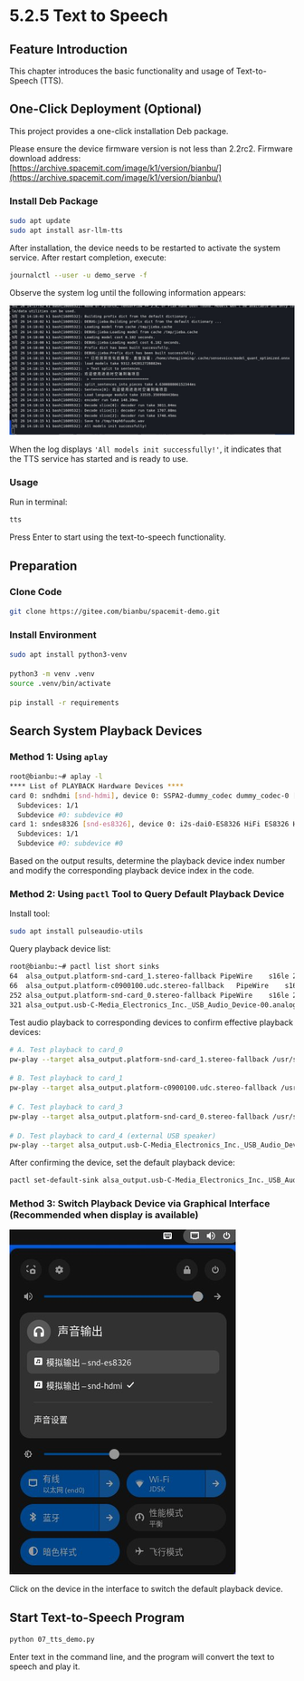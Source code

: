# 5.2.5 Text to Speech

## Feature Introduction

This chapter introduces the basic functionality and usage of Text-to-Speech (TTS).

## One-Click Deployment (Optional)

This project provides a one-click installation Deb package.

Please ensure the device firmware version is not less than 2.2rc2.
Firmware download address: [https://archive.spacemit.com/image/k1/version/bianbu/](https://archive.spacemit.com/image/k1/version/bianbu/)

### Install Deb Package

```bash
sudo apt update
sudo apt install asr-llm-tts
```

After installation, the device needs to be restarted to activate the system service. After restart completion, execute:

```bash
journalctl --user -u demo_serve -f
```

Observe the system log until the following information appears:

![](images/tts_serve.jpg)

When the log displays `'All models init successfully!'`, it indicates that the TTS service has started and is ready to use.

### Usage

Run in terminal:

```bash
tts
```

Press Enter to start using the text-to-speech functionality.

## Preparation

### Clone Code

```bash
git clone https://gitee.com/bianbu/spacemit-demo.git
```

### Install Environment

```bash
sudo apt install python3-venv

python3 -m venv .venv
source .venv/bin/activate

pip install -r requirements
```

## Search System Playback Devices

### Method 1: Using `aplay`

```bash
root@bianbu:~# aplay -l
**** List of PLAYBACK Hardware Devices ****
card 0: sndhdmi [snd-hdmi], device 0: SSPA2-dummy_codec dummy_codec-0 []
  Subdevices: 1/1
  Subdevice #0: subdevice #0
card 1: sndes8326 [snd-es8326], device 0: i2s-dai0-ES8326 HiFi ES8326 HiFi-0 []
  Subdevices: 1/1
  Subdevice #0: subdevice #0
```

Based on the output results, determine the playback device index number and modify the corresponding playback device index in the code.

### Method 2: Using `pactl` Tool to Query Default Playback Device

Install tool:

```bash
sudo apt install pulseaudio-utils
```

Query playback device list:

```bash
root@bianbu:~# pactl list short sinks
64	alsa_output.platform-snd-card_1.stereo-fallback	PipeWire	s16le 2ch 48000Hz	SUSPENDED
66	alsa_output.platform-c0900100.udc.stereo-fallback	PipeWire	s16le 2ch 48000Hz	SUSPENDED
252	alsa_output.platform-snd-card_0.stereo-fallback	PipeWire	s16le 2ch 48000Hz	SUSPENDED
321	alsa_output.usb-C-Media_Electronics_Inc._USB_Audio_Device-00.analog-stereo	PipeWire	s16le 2ch 48000Hz	SUSPENDED
```

Test audio playback to corresponding devices to confirm effective playback devices:

```bash
# A. Test playback to card_0
pw-play --target alsa_output.platform-snd-card_1.stereo-fallback /usr/share/sounds/alsa/Front_Center.wav

# B. Test playback to card_1
pw-play --target alsa_output.platform-c0900100.udc.stereo-fallback /usr/share/sounds/alsa/Front_Center.wav

# C. Test playback to card_3
pw-play --target alsa_output.platform-snd-card_0.stereo-fallback /usr/share/sounds/alsa/Front_Center.wav

# D. Test playback to card_4 (external USB speaker)
pw-play --target alsa_output.usb-C-Media_Electronics_Inc._USB_Audio_Device-00.analog-stereo /usr/share/sounds/alsa/Front_Center.wav
```

After confirming the device, set the default playback device:

```bash
pactl set-default-sink alsa_output.usb-C-Media_Electronics_Inc._USB_Audio_Device-00.analog-stereo
```

### Method 3: Switch Playback Device via Graphical Interface (Recommended when display is available)

![](images/play.jpg)

Click on the device in the interface to switch the default playback device.

## Start Text-to-Speech Program

```bash
python 07_tts_demo.py
```

Enter text in the command line, and the program will convert the text to speech and play it.